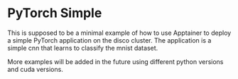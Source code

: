 # PyTorch Simple

This is supposed to be a minimal example of how to use Apptainer to deploy a simple PyTorch application on the disco cluster. The application is a simple cnn that learns to classify the mnist dataset.

More examples will be added in the future using different python versions and cuda versions.
